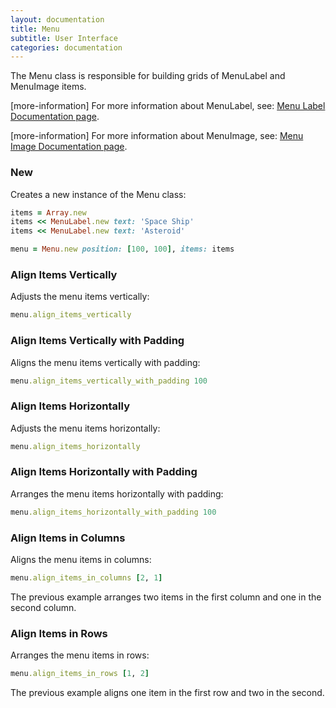 ```yaml
---
layout: documentation
title: Menu
subtitle: User Interface
categories: documentation
---
```


The Menu class is responsible for building grids of MenuLabel and MenuImage items.

[more-information] For more information about MenuLabel, see: [Menu Label Documentation page](../menu-label).

[more-information] For more information about MenuImage, see: [Menu Image Documentation page](../menu-image). 

### New
Creates a new instance of the Menu class:

```ruby
items = Array.new
items << MenuLabel.new text: 'Space Ship'
items << MenuLabel.new text: 'Asteroid'

menu = Menu.new position: [100, 100], items: items
```

### Align Items Vertically
Adjusts the menu items vertically:

```ruby
menu.align_items_vertically
``` 

### Align Items Vertically with Padding
Aligns the menu items vertically with padding:

```ruby
menu.align_items_vertically_with_padding 100
```

### Align Items Horizontally
Adjusts the menu items horizontally:

```ruby
menu.align_items_horizontally
```

### Align Items Horizontally with Padding
Arranges the menu items horizontally with padding:

```ruby
menu.align_items_horizontally_with_padding 100
```

### Align Items in Columns
Aligns the menu items in columns:

```ruby
menu.align_items_in_columns [2, 1]
```

The previous example arranges two items in the first column and one in the second column.

### Align Items in Rows
Arranges the menu items in rows:

```ruby
menu.align_items_in_rows [1, 2]
```

The previous example aligns one item in the first row and two in the second.